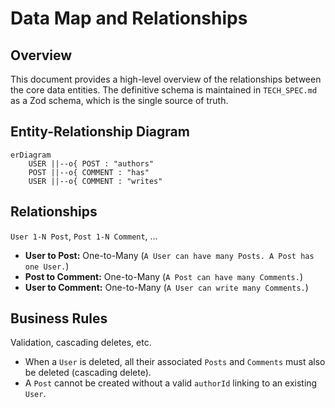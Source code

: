# Data Map and Relationships

## Overview
This document provides a high-level overview of the relationships between the core data entities. The definitive schema is maintained in `TECH_SPEC.md` as a Zod schema, which is the single source of truth.

## Entity-Relationship Diagram

```mermaid
erDiagram
    USER ||--o{ POST : "authors"
    POST ||--o{ COMMENT : "has"
    USER ||--o{ COMMENT : "writes"
```

## Relationships
`User 1-N Post`, `Post 1-N Comment`, …

- **User to Post:** One-to-Many (`A User can have many Posts. A Post has one User.`)
- **Post to Comment:** One-to-Many (`A Post can have many Comments.`)
- **User to Comment:** One-to-Many (`A User can write many Comments.`)

## Business Rules
Validation, cascading deletes, etc.

- When a `User` is deleted, all their associated `Posts` and `Comments` must also be deleted (cascading delete).
- A `Post` cannot be created without a valid `authorId` linking to an existing `User`.